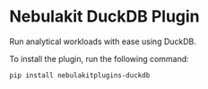 # Nebulakit DuckDB Plugin

Run analytical workloads with ease using DuckDB.

To install the plugin, run the following command:

```bash
pip install nebulakitplugins-duckdb
```
